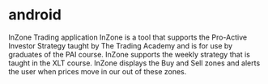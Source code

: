 android
=======

InZone Trading application
InZone is a tool that supports the Pro-Active Investor Strategy taught by The Trading Academy and is for use by graduates of the PAI course. InZone supports the weekly strategy that is taught in the XLT course. InZone displays the Buy and Sell zones and alerts the user when prices move in our out of these zones.

